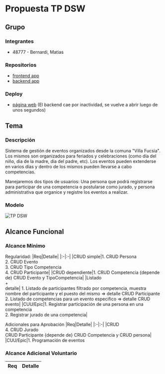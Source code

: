 # Propuesta TP DSW

## Grupo
### Integrantes
* 48777 - Bernardi, Matias

### Repositorios
* [frontend app](https://github.com/MatiBerna/frontend-comuna)
* [backend app](https://github.com/MatiBerna/comuna-backend)

### Deploy
* [página web](https://comunavillafucsia.vercel.app/home) (El backend cae por inactividad, se vuelve a abrir luego de unos segundos)

## Tema
### Descripción

Sistema de gestión de eventos organizados desde la comuna "Villa Fucsia". Los mismos son organizados para feriados y celebraciones (como día del niño, dia de la madre, dia del padre, etc). Los eventos pueden extenderse en varios días y dentro de los mismos pueden llevarse a cabo competencias. 

Manejaremos dos tipos de usuarios: Una persona que podrá registrarse para participar de una competencia o postularse como jurado, y persona administrativa que organice y registre los eventos a realizar.

### Modelo
![TP DSW](https://github.com/MatiBerna/TP-DSW/assets/128424988/00128af9-d975-492e-803c-ae9f31b9cba5)


## Alcance Funcional 

### Alcance Mínimo
 

Regularidad:
|Req|Detalle|
|:-|:-|
|CRUD simple|1. CRUD Persona<br>2. CRUD Evento<br>3. CRUD Tipo Competencia<br>4. CRUD Participante|
|CRUD dependiente|1. CRUD Competencia {depende de} CRUD Evento y TipoCompetencia|
|Listado<br>+<br>detalle| 1. Listado de participantes filtrado por competencia, muestra nombre del participante y el puesto del mismo => detalle CRUD Participante<br> 2. Listado de competencias para un evento especifico => detalle CRUD evento| 
|CUU/Epic|1. Registrar participación de una persona en una competencia<br>2. Registrar jurado de una competencia|


Adicionales para Aprobación
|Req|Detalle|
|:-|:-|
|CRUD <br>4. CRUD Jurado<br> CRUD Participante {depende de} CRUD Competencia y CRUD persona|
|CUU/Epic|1. Programación de eventos<br>


### Alcance Adicional Voluntario



|Req|Detalle|
|:-|:-|

